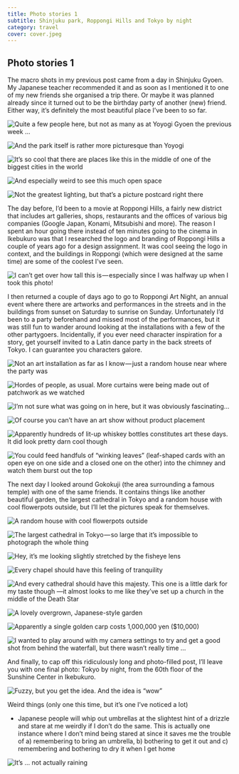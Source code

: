 ```yaml
---
title: Photo stories 1
subtitle: Shinjuku park, Roppongi Hills and Tokyo by night
category: travel
cover: cover.jpeg
---
```


## Photo stories 1

The macro shots in my previous post came from a day in Shinjuku Gyoen. My Japanese teacher
recommended it and as soon as I mentioned it to one of my new friends she organised a trip there. Or
maybe it was planned already since it turned out to be the birthday party of another (new) friend.
Either way, it’s definitely the most beautiful place I’ve been to so far. 

![Quite a few people here, but not as many as at Yoyogi Gyoen the previous week …](1.jpeg)

![And the park itself is rather more picturesque than Yoyogi](2.jpeg)

![It’s so cool that there are places like this in the middle of one of the biggest cities in the world](3.jpeg)

![And especially weird to see this much open space](4.jpeg)

![Not the greatest lighting, but that’s a picture postcard right there](5.jpeg)

The day before, I’d been to a movie at Roppongi Hills, a fairly new district that includes art
galleries, shops, restaurants and the offices of various big companies (Google Japan, Konami,
Mitsubishi and more). The reason I spent an hour going there instead of ten minutes going to the
cinema in Ikebukuro was that I researched the logo and branding of Roppongi Hills a couple of years
ago for a design assignment. It was cool seeing the logo in context, and the buildings in Roppongi
(which were designed at the same time) are some of the coolest I’ve seen. 

![I can’t get over how tall this is — especially since I was halfway up when I took this photo!](6.jpeg)

I then returned a couple of days ago to go to Roppongi Art Night, an annual event where there are
artworks and performances in the streets and in the buildings from sunset on Saturday to sunrise on
Sunday. Unfortunately I’d been to a party beforehand and missed most of the performances, but it was
still fun to wander around looking at the installations with a few of the other partygoers.
Incidentally, if you ever need character inspiration for a story, get yourself invited to a Latin
dance party in the back streets of Tokyo. I can guarantee you characters galore. 

![Not an art installation as far as I know — just a random house near where the party was](7.jpeg)

![Hordes of people, as usual. More curtains were being made out of patchwork as we watched](8.jpeg)

![I’m not sure what was going on in here, but it was obviously fascinating…](9.jpeg)

![Of course you can’t have an art show without product placement](10.jpeg)

![Apparently hundreds of lit-up whiskey bottles constitutes art these days. It did look pretty darn cool though](11.jpeg)

![You could feed handfuls of “winking leaves” (leaf-shaped cards with an open eye on one side and a closed one on the other) into the chimney and watch them burst out the top](12.jpeg)

The next day I looked around Gokokuji (the area surrounding a famous temple) with one of the same
friends. It contains things like another beautiful garden, the largest cathedral in Tokyo and a
random house with cool flowerpots outside, but I’ll let the pictures speak for themselves. 

![A random house with cool flowerpots outside](13.jpeg)

![The largest cathedral in Tokyo — so large that it’s impossible to photograph the whole thing](14.jpeg)

![Hey, it’s me looking slightly stretched by the fisheye lens](15.jpeg)

![Every chapel should have this feeling of tranquility](16.jpeg)

![And every cathedral should have this majesty. This one is a little dark for my taste though —it almost looks to me like they’ve set up a church in the middle of the Death Star](17.jpeg)

![A lovely overgrown, Japanese-style garden](18.jpeg)

![Apparently a single golden carp costs 1,000,000 yen ($10,000)](19.jpeg)

![I wanted to play around with my camera settings to try and get a good shot from behind the waterfall, but there wasn’t really time …](20.jpeg)

And finally, to cap off this ridiculously long and photo-filled post, I’ll leave you with one final
photo: Tokyo by night, from the 60th floor of the Sunshine Center in Ikebukuro. 

![Fuzzy, but you get the idea. And the idea is “wow”](21.jpeg)

Weird things (only one this time, but it’s one I’ve noticed a lot) 

- Japanese people will whip out umbrellas at the slightest hint of a drizzle and stare at me weirdly
  if I don’t do the same. This is actually one instance where I don’t mind being stared at since it
  saves me the trouble of a) remembering to bring an umbrella, b) bothering to get it out and c)
  remembering and bothering to dry it when I get home 

![It’s … not actually raining](22.jpeg)
